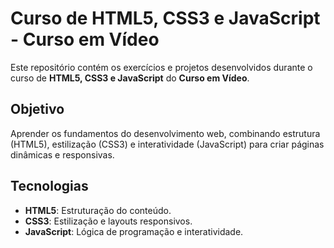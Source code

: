 # Curso de HTML5, CSS3 e JavaScript - Curso em Vídeo  

Este repositório contém os exercícios e projetos desenvolvidos durante o curso de **HTML5, CSS3 e JavaScript** do **Curso em Vídeo**.  

## Objetivo  
Aprender os fundamentos do desenvolvimento web, combinando estrutura (HTML5), estilização (CSS3) e interatividade (JavaScript) para criar páginas dinâmicas e responsivas.  

## Tecnologias  
- **HTML5**: Estruturação do conteúdo.  
- **CSS3**: Estilização e layouts responsivos.  
- **JavaScript**: Lógica de programação e interatividade.  
